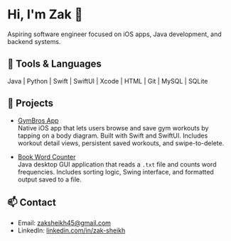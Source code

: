 # Hi, I'm Zak 👋
Aspiring software engineer focused on iOS apps, Java development, and backend systems.

## 🔧 Tools & Languages
Java | Python | Swift | SwiftUI | Xcode | HTML | Git | MySQL | SQLite

## 🚀 Projects

- [GymBros App](https://github.com/zaksheikh/gymbros-app)  
  Native iOS app that lets users browse and save gym workouts by tapping on a body diagram. Built with Swift and SwiftUI. Includes workout detail views, persistent saved workouts, and swipe-to-delete.

- [Book Word Counter](https://github.com/zaksheikh/book-word-counter)  
  Java desktop GUI application that reads a `.txt` file and counts word frequencies. Includes sorting logic, Swing interface, and formatted output saved to a file.

## 📫 Contact
- Email: zaksheikh45@gmail.com  
- LinkedIn: [linkedin.com/in/zak-sheikh](https://linkedin.com/in/zak-sheikh-1535412aa)


